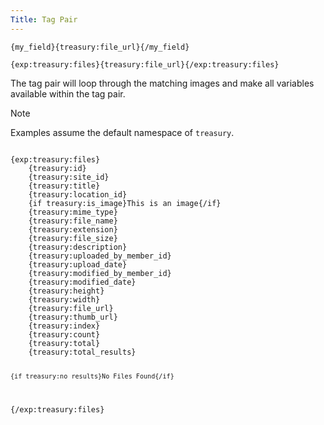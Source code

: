 ```yaml
---
Title: Tag Pair
---
```


`{my_field}{treasury:file_url}{/my_field}`

`{exp:treasury:files}{treasury:file_url}{/exp:treasury:files}`

The tag pair will loop through the matching images and make all variables available within the tag pair.

<div class="content-blocks__note">
	<div class="content-blocks__note-title">Note</div>
	<p>Examples assume the default namespace of <code>treasury</code>.</p>
</div>

<div class="content-blocks__pre-wrapper">
<pre class="content-blocks__pre content-blocks__pre--example language-ee">
<code class="content-blocks__code content-blocks__code--example language-ee">
{exp:treasury:files}
	{treasury:id}
	{treasury:site_id}
	{treasury:title}
	{treasury:location_id}
	{if treasury:is_image}This is an image{/if}
	{treasury:mime_type}
	{treasury:file_name}
	{treasury:extension}
	{treasury:file_size}
	{treasury:description}
	{treasury:uploaded_by_member_id}
	{treasury:upload_date}
	{treasury:modified_by_member_id}
	{treasury:modified_date}
	{treasury:height}
	{treasury:width}
	{treasury:file_url}
	{treasury:thumb_url}
	{treasury:index}
	{treasury:count}
	{treasury:total}
	{treasury:total_results}

	{if treasury:no_results}No Files Found{/if}
{/exp:treasury:files}
</code>
</pre>
</div>
